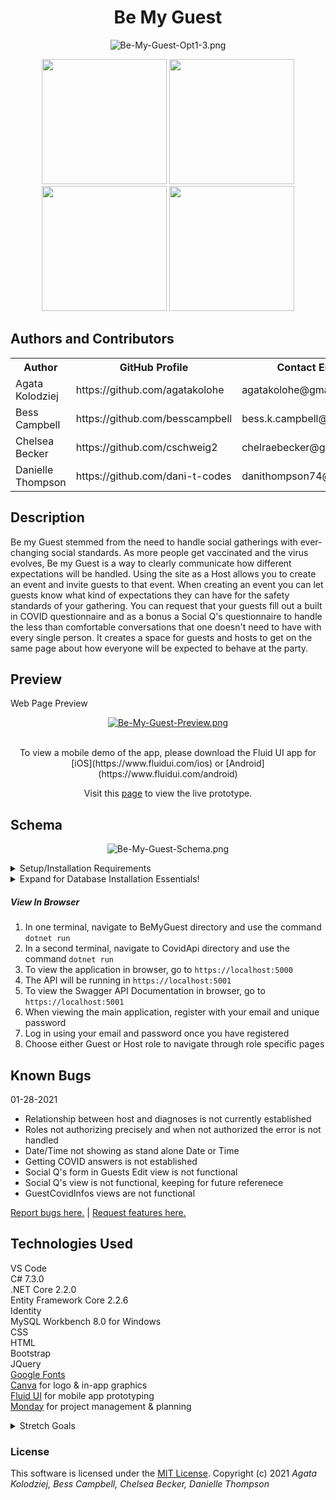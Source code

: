 <div align="center">

# Be My Guest

</div>

<div align="center">

![Be-My-Guest-Opt1-3.png](https://i.postimg.cc/ydMmPLrY/Be-My-Guest-Opt1-3.png)

</div>

<div align="center">
<img src="https://github.com/agatakolohe.png" width="200px" height="auto">
<img src="https://github.com/besscampbell.png" width="200px" height="auto">
<img src="https://github.com/cschweig2.png" width="200px" height="auto">
<img src="https://github.com/dani-t-codes.png" width="200px" height="auto">
</div>

## **Authors and Contributors**

<table>
  <tr>
    <th>Author</th>
    <th>GitHub Profile</th>
    <th>Contact Email</th>
    <th>LinkedIn Connections</th>
  </tr>
  <tr>
    <td>Agata Kolodziej</td>
    <td>https://github.com/agatakolohe</td>
    <td>agatakolohe@gmail.com</td>
    <td>https://www.linkedin.com/in/agatakolohe/</td>
  </tr>
  <tr>
    <td>Bess Campbell</td>
    <td>https://github.com/besscampbell</td>
    <td>bess.k.campbell@gmail.com</td>
    <td>https://www.linkedin.com/in/bess-campbell
  </tr>
  <tr>
    <td>Chelsea Becker</td>
    <td>https://github.com/cschweig2</td>
    <td>chelraebecker@gmail.com</td>
    <td>https://www.linkedin.com/in/chelsearaebecker/</td>
  </tr>
  <tr>
    <td>Danielle Thompson</td>
    <td>https://github.com/dani-t-codes</td>
    <td>danithompson74@gmail.com</td>
    <td>https://linkedin.com/in/daniellethompson74</td>
  </tr>
</table>

## **Description**

 Be my Guest stemmed from the need to handle social gatherings with ever-changing social standards. As more people get vaccinated and the virus evolves, Be my Guest is a  way to clearly communicate how different expectations will be handled. Using the site as a Host allows you to create an event and invite guests to that event. When creating an event you can let guests know what kind of expectations they can have for the safety standards of your gathering. You can request that your guests fill out a built in COVID questionnaire and as a bonus a Social Q's questionnaire to handle the less than comfortable conversations that one doesn't need to have with every single person.  It creates a space for guests and hosts to get on the same page about how everyone will be expected to behave at the party.

## **Preview**

Web Page Preview <br>

<div align="center">

[![Be-My-Guest-Preview.png](https://i.postimg.cc/L6FHrkc2/Be-My-Guest-Preview.png)](https://postimg.cc/fk5nddWr)

</div>

<br>
<div align="center">
To view a mobile demo of the app, please download the Fluid UI app for [iOS](https://www.fluidui.com/ios) or [Android](https://www.fluidui.com/android)

Visit this [page](https://www.fluidui.com/editor/live/project/p_Qqp3m3svolrxqJN31QZEBSdIZMTETEbZ) to view the live prototype.
</div> 

## **Schema**

<div align="center">

![Be-My-Guest-Schema.png](https://i.postimg.cc/8C0NgnV9/Be-My-Guest-Schema.png)

</div>

<details>

<summary> Setup/Installation Requirements </summary>

##### Software Requirements

1. Internet browser
2. A code editor such as [VSCode](https://code.visualstudio.com/) to view and edit the code
3. .NET Core, or follow along with the 'Installing .NET Core' instructions

##### Open Locally

- Click on the link to my repository: [My Repository](https://github.com/cschweig2/BeMyGuest_TeamWeek.git)
- Click on the green "Code" button and copy the repository URL
- Open your terminal and use the command `git clone https://github.com/cschweig2/BeMyGuest_TeamWeek.git` into the directory you would like to clone the repository
- Open in text editor to view code and make changes

##### Installing .NET Core

In order to run the application, please install .NET for your computer to recognize the `dotnet` command.

1. Download [.NET Core SDK (Software Development Kit)](https://dotnet.microsoft.com/download/thank-you/dotnet-sdk-2.2.106-macos-x64-installer). Clicking this link will prompt a file download for your particular OS from Microsoft.
2. Open the file. Follow the installation steps.
3. Confirm the installation is successful by opening your terminal and running the command `dotnet --version`. The response should be something similar to this:`2.2.105`. This means it was successfully installed.

##### Installing MySQL

MySQL is a type of database software used to create, edit, query, and manage SQL data.

- For Mac Users please [Click Here](https://dev.mysql.com/downloads/file/?id=484914) to download MySQL Installer
- For Windows Users please [Click Here](https://dev.mysql.com/downloads/file/?id=484919)

- Verify MySQL installation by opening the terminal and entering the command `mysql -uroot -p[THEPASSWORDYOUSELECTED]`
- If you gain access you will see see the MYSQL command line!

##### Installing MySQL Workbench

- Please [Click Here](https://dev.mysql.com/downloads/workbench/) to install the correct version for your machine
- Open MySQL Workbench and select `Local instance 3306 server`. You will need to enter the password you selected

##### Installing Packages

- Navigate to the BeMyGuest folder in the command line
- Use the command `dotnet restore`
- Run the same command in the CovidApi folder

##### Compiling

- Navigate to the BeMyGuest folder in the command line
- Use the command `dotnet build` to compile
- Run the same command in the CovidApi folder

</details>

<details>

  <summary>Expand for Database Installation Essentials!</summary>

### Database Connection

Create a connection string to connect the database to the web application.

1. Create one file in the CovidAPI folder and one file in the BeMyGuest folder, with both files called `appsettings.json`
2. Add the code below to each file:

```
{
    "Logging": {
        "LogLevel": {
          "Default": "Warning"
        }
      },
      "AllowedHosts": "*",
    "ConnectionStrings": {
        "DefaultConnection": "Server=localhost;Port=3306;database=be_my_guest;uid=root;pwd=YourPassword;"
    }
}
```

- Put in your MySQL password in `pwd=YourPassword`. Change the server, port, and uid if necessary.

### Import Database Using Entity Framework Core

1. Navigate to CovidApi directory in terminal
2. Use the command `dotnet ef database update` to generate the database on your local machine through Entity Framework Core
3. Navigate to BeMyGuest directory in terminal
4. Repeat step 2

### Update Database Using Entity Framework Core

1. Write any new code you wish to add to the database. Use the command `dotnet build` to check for any compiling errors. If no errors, proceed to step 2
2. To update the database with any changes made to the code, use the command `dotnet ef migrations add [MigrationsName]`
3. Use the command `dotnet ef database update` to update the database

</details>

##### View In Browser

1. In one terminal, navigate to BeMyGuest directory and use the command `dotnet run`
2. In a second terminal, navigate to CovidApi directory and use the command `dotnet run`
3. To view the application in browser, go to `https://localhost:5000`
4. The API will be running in `https://localhost:5001`
5. To view the Swagger API Documentation in browser, go to `https://localhost:5001`
6. When viewing the main application, register with your email and unique password
7. Log in using your email and password once you have registered
8. Choose either Guest or Host role to navigate through role specific pages


## **Known Bugs**

01-28-2021

- Relationship between host and diagnoses is not currently established
- Roles not authorizing precisely and when not authorized the error is not handled
- Date/Time not showing as stand alone Date or Time
- Getting COVID answers is not established
- Social Q's form in Guests Edit view is not functional
- Social Q's view is not functional, keeping for future referenece
- GuestCovidInfos views are not functional


[Report bugs here.](https://github.com/cschweig2/BeMyGuest.Solution/issues) | [Request features here.](https://github.com/cschweig2/BeMyGuest.Solution/issues)

## **Technologies Used**

VS Code <br>
C# 7.3.0<br>
.NET Core 2.2.0<br>
Entity Framework Core 2.2.6<br>
Identity<br>
MySQL Workbench 8.0 for Windows<br>
CSS<br>
HTML<br>
Bootstrap<br>
JQuery<br>
[Google Fonts](fonts.google.com)<br>
[Canva](canva.com) for logo & in-app graphics<br>
[Fluid UI](fluidui.com) for mobile app prototyping<br>
[Monday]() for project management & planning<br>

<details>

<summary>Stretch Goals</summary>

- Implementing OAuth for user login.
- Integrate social media connections.
- There was a number of design-related features and little design flaws that we wanted to incorporate/fix, but did not have time to get through everything.
- The design logo wasn't as integrated into the app theme as much as we would have liked, and in a perfect world, would've had some Javascript incorporated to animate a "fly in" of the logo, etc.
- We wanted to create small icons or badges for some of the SocialQ's to be displayed in-app and when looking at a guest list or a guest's details.
- Including some visual representations of the guests in attendance (graphs, charts, etc) for viewing their host and other guests' important SocialQ's in mobile and desktop applications would be ideal.
- Additionally, we would have liked to incorporate JWT Token authorization for the API/UI.
- Being able to generate a specific event ID by a host creating an event that would then get sent to potential guests through an auto-generated email. This was a much loftier goal than could be accomplished with just four days, but with more time, would be essential to streamlined user experience.
- We would like to have all the views fully functional, as some of them currently are hard-coded or not as set up as we would like.

</details>

### License

This software is licensed under the [MIT License](https://choosealicense.com/licenses/mit/).
Copyright (c) 2021 _*Agata Kolodziej, Bess Campbell, Chelsea Becker, Danielle Thompson*_
